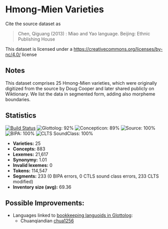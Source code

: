 # Hmong-Mien Varieties

Cite the source dataset as

> Chen, Qiguang (2013) : Miao and Yao language. Beijing: Ethnic Publishing House

This dataset is licensed under a https://creativecommons.org/licenses/by-nc/4.0/ license

## Notes

This dataset comprises 25 Hmong-Mien varieties, which were originally digitized from the source by Doug Cooper and later shared publicly on Wiktionary. We list the data in segmented form, adding also morpheme boundaries.



## Statistics


[![Build Status](https://travis-ci.org/None.svg?branch=master)](https://travis-ci.org/None)
![Glottolog: 92%](https://img.shields.io/badge/Glottolog-92%25-green.svg "Glottolog: 92%")
![Concepticon: 89%](https://img.shields.io/badge/Concepticon-89%25-yellowgreen.svg "Concepticon: 89%")
![Source: 100%](https://img.shields.io/badge/Source-100%25-brightgreen.svg "Source: 100%")
![BIPA: 100%](https://img.shields.io/badge/BIPA-100%25-brightgreen.svg "BIPA: 100%")
![CLTS SoundClass: 100%](https://img.shields.io/badge/CLTS%20SoundClass-100%25-brightgreen.svg "CLTS SoundClass: 100%")

- **Varieties:** 25
- **Concepts:** 883
- **Lexemes:** 21,617
- **Synonymy:** 1.01
- **Invalid lexemes:** 0
- **Tokens:** 114,547
- **Segments:** 233 (0 BIPA errors, 0 CTLS sound class errors, 233 CLTS modified)
- **Inventory size (avg):** 69.36

## Possible Improvements:

- Languages linked to [bookkeeping languoids in Glottolog](http://glottolog.org/glottolog/glottologinformation#bookkeepinglanguoids):
  - Chuanqiandian [chua1256](http://glottolog.org/resource/languoid/id/chua1256)

